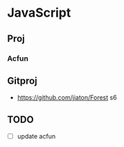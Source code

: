 # JavaScript

## Proj
### Acfun

## Gitproj

- https://github.com/jiaton/Forest s6

## TODO
- [ ] update acfun

